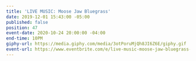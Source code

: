 ```yaml
---
title: 'LIVE MUSIC: Moose Jaw Bluegrass'
date: 2019-12-01 15:43:00 -05:00
published: false
position: 47
event-date: 2020-10-24 20:00:00 -04:00
end-time: 10PM
giphy-url: https://media.giphy.com/media/3otPoruMjQh8JI6Z6E/giphy.gif
event-url: https://www.eventbrite.com/e/live-music-moose-jaw-bluegrass-tickets-98407927761
---
```


